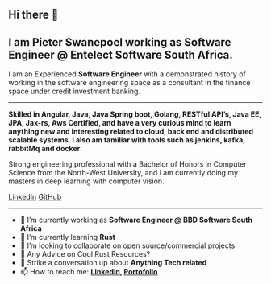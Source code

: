 <!-- ![Banner Image]() -->

## Hi there 👋

I am **Pieter Swanepoel** working as **Software Engineer @ Entelect Software South Africa**. 
---
I am an Experienced **Software Engineer** with a demonstrated history of working in the software engineering space as a consultant in the finance space under credit investment banking.

---
**Skilled in Angular, Java, Java Spring boot,  Golang, RESTful API’s, Java EE, JPA, Jax-rs, Aws Certified, and have a very curious mind to learn anything new and interesting related to cloud, back end and distributed scalable systems. I also am familiar with tools such as jenkins, kafka, rabbitMq and docker**.


Strong engineering professional with a Bachelor of Honors in  Computer Science from the North-West University, and i am currently doing my masters in deep learning with computer vision.





[Linkedin](https://www.linkedin.com/in/pieter-swanepoel-3461a0171/)
[GitHub](https://github.com/PieterJDSw)


---

- 🔭 I’m currently working as **Software Engineer @ BBD Software South Africa**
- 🌱 I’m currently learning **Rust**
- 👯 I’m looking to collaborate on open source/commercial projects
- 🤔 Any Advice on Cool Rust Resources?
- 💬 Strike a conversation up about **Anything Tech related**
- 📫 How to reach me:
  **[Linkedin](https://www.linkedin.com/in/pieter-swanepoel-3461a0171/), [Portofolio](https://pieterjdsw.github.io/PieterJDSw/)**


